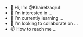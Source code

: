 - 👋 Hi, I’m @Khairelzaqrul
- 👀 I’m interested in ...
- 🌱 I’m currently learning ...
- 💞️ I’m looking to collaborate on ...
- 📫 How to reach me ...

<!---
Khairelzaqrul/Khairelzaqrul is a ✨ special ✨ repository because its `README.md` (this file) appears on your GitHub profile.
You can click the Preview link to take a look at your changes.
--->
